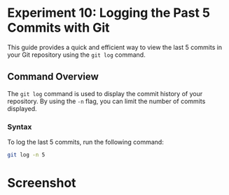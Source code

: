 # Experiment 10: Logging the Past 5 Commits with Git

This guide provides a quick and efficient way to view the last 5 commits in your Git repository using the `git log` command.

## Command Overview

The `git log` command is used to display the commit history of your repository. By using the `-n` flag, you can limit the number of commits displayed.

### Syntax

To log the last 5 commits, run the following command:
```bash
git log -n 5
```
# Screenshot 
